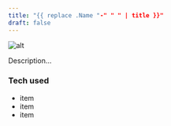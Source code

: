 ```yaml
---
title: "{{ replace .Name "-" " " | title }}"
draft: false
---
```

![alt](//via.placeholder.com/640x150)

Description...

### Tech used
* item
* item
* item